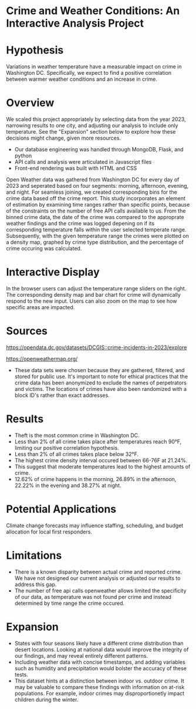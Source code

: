 # Crime and Weather Conditions: An Interactive Analysis Project 
# Hypothesis
Variations in weather temperature have a measurable impact on crime in Washington DC. Specifically, we expect to find a positive correlation between warmer weather conditions and an increase in crime.

# Overview
We scaled this project appropriately by selecting data from the year 2023, narrowing results to one city, and adjusting our analysis to include only temperature. See the "Expansion" section below to explore how these decisions might change, given more resources.

- Our database engineering was handled through MongoDB, Flask, and python
- API calls and analysis were articulated in Javascript files
- Front-end rendering was built with HTML and CSS

Open Weather data was gathered from Washington DC for every day of 2023 and seperated based on four segments: morning, afternoon, evening, and night. For seamless joining, we created corresponding bins for the crime data based off the crime report. This study incorporates an element of estimation by examining time ranges rather than specific points, because of the constraints on the number of free API calls available to us. From the binned crime data, the date of the crime was compared to the approprate weather findings and the crime was logged depening on if its corresponding temperature falls within the user selected temperate range. Subsequently, with the given temperature range the crimes were plotted on a density map, graphed by crime type distribution, and the percentage of crime occuring was calculated.   

# Interactive Display
In the browser users can adjust the temperature range sliders on the right. The corresponding density map and bar chart for crime will dynamically respond to the new input. Users can also zoom on the map to see how specific areas are impacted. 

# Sources
https://opendata.dc.gov/datasets/DCGIS::crime-incidents-in-2023/explore

https://openweathermap.org/

- These data sets were chosen because they are gathered, filtered, and stored for public use. It's important to note for ethical practices that the crime data has been anonymized to exclude the names of perpetrators and victims. The locations of crimes have also been randomized with a block ID's rather than exact addresses. 

# Results
- Theft is the most common crime in Washington DC.
- Less than 2% of all crime takes place after temperatures reach 90°F, limiting our positive correlation hypothesis.
- Less than 2% of all crimes takes place below 32°F.
- The highest crime density interval occured between 66-76F at 21.24%.
- This suggest that moderate temperatures lead to the highest amounts of crime.
- 12.62% of crime happens in the morning, 26.89% in the afternoon, 22.22% in the evening and 38.27% at night.

# Potential Applications
Climate change forecasts may influence staffing, scheduling, and budget allocation for local first responders.

# Limitations
- There is a known disparity between actual crime and reported crime. We have not designed our current analysis or adjusted our results to address this gap.
- The number of free api calls openweather allows limited the specificity of our data, as temperature was not found per crime and instead determined by time range the crime occured. 

# Expansion
- States with four seasons likely have a different crime distribution than desert locations. Looking at national data would improve the integrity of our findings, and may reveal entirely different patterns.
- Including weather data with concise timestamps, and adding variables such as humidity and precipitation would bolster the accuracy of these tests.
- This dataset hints at a distinction between indoor vs. outdoor crime. It may be valuable to compare these findings with information on at-risk populations. For example, indoor crimes may disproportionetly impact children during the winter. 
